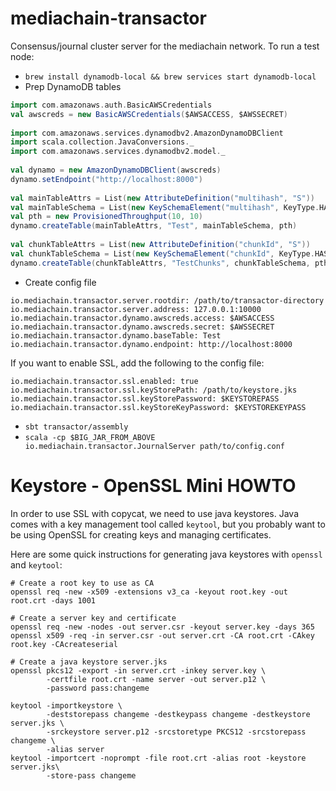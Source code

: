 # mediachain-transactor

Consensus/journal cluster server for the mediachain network. To run a test node:

* `brew install dynamodb-local && brew services start dynamodb-local`
* Prep DynamoDB tables
```scala
import com.amazonaws.auth.BasicAWSCredentials
val awscreds = new BasicAWSCredentials($AWSACCESS, $AWSSECRET)
​
import com.amazonaws.services.dynamodbv2.AmazonDynamoDBClient
import scala.collection.JavaConversions._
import com.amazonaws.services.dynamodbv2.model._
​
val dynamo = new AmazonDynamoDBClient(awscreds)
dynamo.setEndpoint("http://localhost:8000")
​
val mainTableAttrs = List(new AttributeDefinition("multihash", "S"))
val mainTableSchema = List(new KeySchemaElement("multihash", KeyType.HASH))
val pth = new ProvisionedThroughput(10, 10)
dynamo.createTable(mainTableAttrs, "Test", mainTableSchema, pth)
​
val chunkTableAttrs = List(new AttributeDefinition("chunkId", "S"))
val chunkTableSchema = List(new KeySchemaElement("chunkId", KeyType.HASH))
dynamo.createTable(chunkTableAttrs, "TestChunks", chunkTableSchema, pth)
```
* Create config file
```
io.mediachain.transactor.server.rootdir: /path/to/transactor-directory
io.mediachain.transactor.server.address: 127.0.0.1:10000
io.mediachain.transactor.dynamo.awscreds.access: $AWSACCESS
io.mediachain.transactor.dynamo.awscreds.secret: $AWSSECRET
io.mediachain.transactor.dynamo.baseTable: Test
io.mediachain.transactor.dynamo.endpoint: http://localhost:8000
```

If you want to enable SSL, add the following to the config file:
```
io.mediachain.transactor.ssl.enabled: true
io.mediachain.transactor.ssl.keyStorePath: /path/to/keystore.jks
io.mediachain.transactor.ssl.keyStorePassword: $KEYSTOREPASS
io.mediachain.transactor.ssl.keyStoreKeyPassword: $KEYSTOREKEYPASS
```

* `sbt transactor/assembly`
* `scala -cp $BIG_JAR_FROM_ABOVE io.mediachain.transactor.JournalServer path/to/config.conf`

# Keystore - OpenSSL Mini HOWTO
In order to use SSL with copycat, we need to use java keystores.
Java comes with a key management tool called `keytool`, but you probably want to be
using OpenSSL for creating keys and managing certificates.

Here are some quick instructions for generating java keystores with `openssl` and `keytool`:
```
# Create a root key to use as CA
openssl req -new -x509 -extensions v3_ca -keyout root.key -out root.crt -days 1001

# Create a server key and certificate
openssl req -new -nodes -out server.csr -keyout server.key -days 365 
openssl x509 -req -in server.csr -out server.crt -CA root.crt -CAkey root.key -CAcreateserial

# Create a java keystore server.jks
openssl pkcs12 -export -in server.crt -inkey server.key \
        -certfile root.crt -name server -out server.p12 \
        -password pass:changeme

keytool -importkeystore \
        -deststorepass changeme -destkeypass changeme -destkeystore server.jks \
        -srckeystore server.p12 -srcstoretype PKCS12 -srcstorepass changeme \
        -alias server
keytool -importcert -noprompt -file root.crt -alias root -keystore server.jks\
        -store-pass changeme
```


